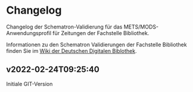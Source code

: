# Changelog
Changelog der Schematron-Validierung für das METS/MODS-Anwendungsprofil für Zeitungen der Fachstelle Bibliothek.

Informationen zu den Schematron Validierungen der Fachstelle Bibliothek finden Sie im [Wiki der Deutschen Digitalen Biblothek](https://wiki.deutsche-digitale-bibliothek.de/x/q4aFAg).

## v2022-02-24T09:25:40
Initiale GIT-Version
